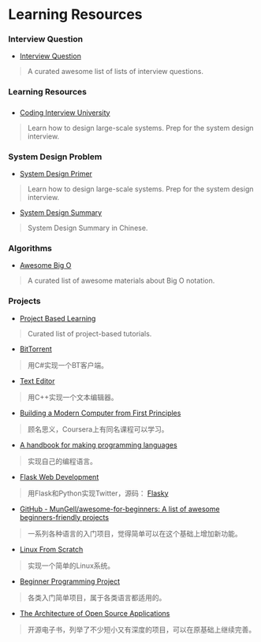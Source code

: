 # Learning Resources

### Interview Question

- [Interview Question](https://github.com/MaximAbramchuck/awesome-interview-questions)
>  A curated awesome list of lists of interview questions. 


### Learning Resources

##### 

- [Coding Interview University](https://github.com/jwasham/coding-interview-university)
> Learn how to design large-scale systems. Prep for the system design interview. 


### System Design Problem

- [System Design Primer](https://github.com/donnemartin/system-design-primer)
> Learn how to design large-scale systems. Prep for the system design interview. 

- [System Design Summary](https://www.mitbbs.com/article_t/JobHunting/32777529.html)
> System Design Summary in Chinese.

### Algorithms

- [Awesome Big O](https://github.com/okulbilisim/awesome-big-o)
> A curated list of awesome materials about Big O notation.

### Projects

- [Project Based Learning](https://github.com/tuvttran/project-based-learning)
> Curated list of project-based tutorials.

- [BitTorrent](https://cheatdeath.github.io/research-bittorrent-doc/)
> 用C#实现一个BT客户端。

- [Text Editor](http://www.catch22.net/tuts/neatpad)
> 用C++实现一个文本编辑器。

- [Building a Modern Computer from First Principles](http://www.nand2tetris.org/)
> 顾名思义，Coursera上有同名课程可以学习。

- [A handbook for making programming languages](http://www.craftinginterpreters.com/)
> 实现自己的编程语言。

- [Flask Web Development](https://blog.miguelgrinberg.com/post/the-flask-mega-tutorial-part-i-hello-world)
> 用Flask和Python实现Twitter，源码： [Flasky](https://github.com/miguelgrinberg/flasky)

- [GitHub - MunGell/awesome-for-beginners: A list of awesome beginners-friendly projects](https://github.com/MunGell/awesome-for-beginners)
> 一系列各种语言的入门项目，觉得简单可以在这个基础上增加新功能。

- [Linux From Scratch](http://www.linuxfromscratch.org/lfs/)
> 实现一个简单的Linux系统。

- [Beginner Programming Project](https://www.reddit.com/r/learnprogramming/comments/2a9ygh/1000_beginner_programming_projects_xpost/)
> 各类入门简单项目，属于各类语言都适用的。

- [The Architecture of Open Source Applications](http://aosabook.org/en/index.html)
> 开源电子书，列举了不少短小又有深度的项目，可以在原基础上继续完善。

